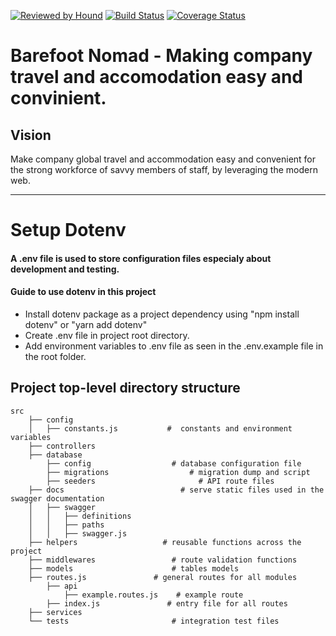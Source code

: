 [![Reviewed by Hound](https://img.shields.io/badge/Reviewed_by-Hound-green.svg)](https://houndci.com) [![Build Status](https://travis-ci.com/andela/nightcrawler-backend.svg?branch=develop)](https://travis-ci.com/andela/nightcrawler-backend) [![Coverage Status](https://coveralls.io/repos/github/andela/nightcrawler-backend/badge.svg?branch=develop)](https://coveralls.io/github/andela/nightcrawler-backend?branch=develop)

# Barefoot Nomad - Making company travel and accomodation easy and convinient.

## Vision

Make company global travel and accommodation easy and convenient for the strong workforce of savvy members of staff, by leveraging the modern web.

---
# Setup Dotenv

#### A .env file is used to store configuration files especialy about development and testing.

#### Guide to use dotenv in this project

- Install dotenv package as a project dependency using "npm install dotenv" or "yarn add dotenv"
- Create .env file in project root directory.
- Add environment variables to .env file as seen in the .env.example file in the root folder.

## Project top-level directory structure

```    
src
    ├── config
    │   ├── constants.js           #  constants and environment variables
    ├── controllers               
    ├── database
        ├── config                  # database configuration file
        ├── migrations                  # migration dump and script
        ├── seeders                       # API route files
    ├── docs                          # serve static files used in the swagger documentation
    │   ├── swagger    
    │   │   ├── definitions     
    │   │   ├── paths     
    │   │   ├── swagger.js
    ├── helpers                   # reusable functions across the project
    ├── middlewares                 # route validation functions
    ├── models                      # tables models
    ├── routes.js               # general routes for all modules
        ├── api   
            ├── example.routes.js    # example route
        ├── index.js               # entry file for all routes
    ├── services
    └── tests                       # integration test files
  ```
